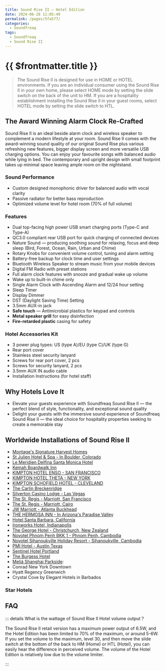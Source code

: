 ```yaml
---
title: Sound Rise II — Hotel Edition
date: 2024-06-28 11:05:49
permalink: /pages/5fa577/
categories: 
  - Soundfreaq
tags: 
  - Soundfreaq
  - Sound Rise II
---
```


# {{ $frontmatter.title }}

> The Sound Rise II is designed for use in HOME or HOTEL environments. If you are an individual consumer using the Sound Rise II in your own home, please select HOME mode by setting the slide switch on the back of the unit to HM. If you are a hospitality establishment installing the Sound Rise II in your guest rooms, select HOTEL mode by setting the slide switch to HTL.

## The Award Winning Alarm Clock Re-Crafted

Sound Rise II is an ideal beside alarm clock and wireless speaker to complement a modern lifestyle at your room. Sound Rise II comes with the award-winning sound quality of our original Sound Rise plus various refreshing new features, bigger display screen and more versatile USB charging options. You can enjoy your favourite songs with balanced audio while lying in bed. The contemporary and upright design with small footprint takes up minimal space leaving ample room on the nightstand.

### Sound Performance

- Custom designed monophonic driver for balanced audio with vocal clarity
- Passive radiator for better bass reproduction
- Optimized volume level for hotel room (70% of full volume) <Badge type="tip" text="Hotel feature" />

### Features

- Dual top-facing high power USB smart charging ports (Type-C and Type-A)
- QC3.0 compliant rear USB port for quick charging of connected devices
- Nature Sound — producing soothing sound for relaxing, focus and deep sleep (Bird, Forest, Ocean, Rain, Urban and Chime)
- Rotary Knobs for convenient volume control, tuning and alarm setting
- Battery-free backup for clock time and user settings
- Bluetooth Wireless Speaker to stream music from your mobile devices
- Digital FM Radio with preset stations
- Full alarm clock features with snooze and gradual wake up volume
- Wake up to built-in chime only <Badge type="tip" text="Hotel feature" />
- Single Alarm Clock with Ascending Alarm and 12/24 hour setting
- Sleep Timer
- Display Dimmer
- DST (Daylight Saving Time) Setting
- 3.5mm AUX-in jack
- **Safe touch** — Antimicrobial plastics for keypad and controls
- **Metal speaker grill** for easy disinfection
- **Fire-retarded plastic** casing for safety

### Hotel Accessories Kit <Badge type="tip" text="Hotel feature" />

- 3 power plug types: US (type A)/EU (type C)/UK (type G)
- Rear port cover
- Stainless steel security lanyard
- Screws for rear port cover, 2 pcs
- Screws for security lanyard, 2 pcs
- 3.5mm AUX IN audio cable
- Installation Instructions (for hotel staff)

## Why Hotels Love It

- Elevate your guests experience with Soundfreaq Sound Rise II — the perfect blend of style, functionality, and exceptional sound quality
- Delight your guests with the immersive sound experience of Soundfreaq Sound Rise II — the ideal choice for hospitality properties seeking to create a memorable stay

## Worldwide Installations of Sound Rise II

- [Montage's Signature Harvest Homes](https://montageresidenceshealdsburg.com/harvest-homes/)
- [St Julien Hotel & Spa - In Boulder, Colorado](https://stjulien.com/)
- [Le Meridien Delfina Santa Monica Hotel](https://www.marriott.com/en-us/hotels/laxdm-le-meridien-delfina-santa-monica/overview/)
- [Kemah Boardwalk Inn](https://www.kemahboardwalkinn.com/)
- [KIMPTON HOTEL ENSO - SAN FRANCISCO](https://www.ihg.com/kimptonhotels/hotels/us/en/enso-hotel-san-francisco-ca/sfobc/hoteldetail)
- [KIMPTON HOTEL THETA - NEW YORK](https://www.ihg.com/kimptonhotels/hotels/us/en/theta-hotel-new-york-ny/nycea/hoteldetail)
- [KIMPTON SCHOFIELD HOTEL - CLEVELAND](https://www.ihg.com/kimptonhotels/hotels/us/en/theta-hotel-new-york-ny/nycea/hoteldetail)
- [The Carlin Breckenridge](https://thecarlinbreckenridge.com/)
- [Silverton Casino Lodge - Las Vegas](https://silvertoncasino.com/)
- [The St. Regis - Marriott, San Francisco](https://www.marriott.com/en-us/hotels/sfoxr-the-st-regis-san-francisco/overview/)
- [The St. Regis - Marriott, Cairo](https://www.marriott.com/en-us/hotels/caixr-the-st-regis-cairo/overview/)
- [JW Marriott - Atlanta Buckhead](https://www.marriott.com/en-us/hotels/atljw-jw-marriott-atlanta-buckhead/rooms/)
- [THE HERMOSA INN - In Arizona's Paradise Valley](https://www.hermosainn.com/)
- [Hotel Santa Barbara, California](https://www.hotelsantabarbara.com)
- [Ironworks Hotel, Indianapolis](https://www.ironworkshotel.com/)
- [The George Hotel - Christchurch, New Zealand](https://www.thegeorge.com/)
- [Novotel Phnom Penh BKK 1 - Phnom Penh, Cambodia](https://www.novotelphnompenhbkk1.com/)
- [Novotel Sihanoukville Holiday Resort - Sihanoukville, Cambodia](https://www.novotelsihanoukville.com/)
- [PMI Hotel - Austin Texas](https://www.pmihotels.net/)
- [Sentinel Hotel Portland](https://www.sentinelhotel.com/)
- [The Burgess Hotel](https://www.marriott.com/en-us/hotels/atlnt-the-burgess-hotel-atlanta-a-tribute-portfolio-hotel/overview/)
- [Meliá Shanghai Parkside](https://www.melia.com/en/hotels/china/shanghai/melia-shanghai-parkside):
- Conrad New York Downtown
- Hyatt Regency Greenwich
- Crystal Cove by Elegant Hotels in Barbados

### Star Hotels

## FAQ

::: details What is the wattage of Sound Rise II Hotel volume output？

The Sound Rise II retail version has a maximum power output of 6.5W, and the Hotel Edition has been limited to 70% of the maximum, or around 5-6W. If you set the volume to the maximum, level 30, and then move the slide switch at the bottom of the back to HM (Home) or HTL (Hotel), you can easily hear the difference in perceived volume. The volume of the Hotel Edition is relatively low due to the volume limiter.

:::
